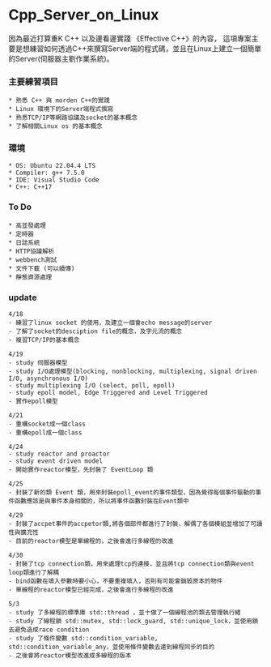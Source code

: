 # Cpp_Server_on_Linux
因為最近打算重K C++ 以及邊看邊實踐 《Effective C++》的內容， 這項專案主要是想練習如何透過C++來撰寫Server端的程式碼，並且在Linux上建立一個簡單的Server(伺服器主劉作業系統)。

### 主要練習項目
    * 熟悉 C++ 與 morden C++的實踐 
    * Linux 環境下的Server端程式撰寫
    * 熟悉TCP/IP等網路協議及socket的基本概念
    * 了解相關Linux os 的基本概念

### 環境
    * OS: Ubuntu 22.04.4 LTS
    * Compiler: g++ 7.5.0
    * IDE: Visual Studio Code
    * C++: C++17

### To Do
    * 高並發處理
    * 定時器
    * 日誌系統
    * HTTP協議解析
    * webbench測試
    * 文件下載 (可以續傳)
    * 靜態資源處理

### update

    4/18
    - 練習了linux socket 的使用，及建立一個會echo message的server
    - 了解了socket的desciption file的概念，及字元流的概念
    - 複習TCP/IP的基本概念
    
    4/19
    - study 伺服器模型
    - study I/O處理模型(blocking, nonblocking, multiplexing, signal driven I/O, asynchronous I/O)
    - study multiplexing I/O (select, poll, epoll)
    - study epoll model, Edge Triggered and Level Triggered
    - 實作epoll模型

    4/21
    - 重構socket成一個class
    - 重構epoll成一個class

    4/24
    - study reactor and proactor
    - study event driven model
    - 開始實作reactor模型，先封裝了 EventLoop 類

    4/25
    - 封裝了新的類 Event 類，用來封裝epoll_event的事件類型，因為覺得每個事件驅動的事件函數應該是與事件本身相關的，所以將事件函數封裝在Event類中

    4/29
    - 封裝了accpet事件的accpetor類,將各個部件都進行了封裝，解偶了各個模組並增加了可讀性與擴充性
    - 目前的reactor模型是單線程的，之後會進行多線程的改進  

    4/30
    - 封裝了tcp connection類，用來處理tcp的連接，並且將tcp connection類與event loop類進行了解耦
    - bind函數在填入參數時要小心，不要重複填入，否則有可能會銷毀原本的物件
    - 單線程的reactor模型已經完成，之後會進行多線程的改進

    5/3
    - study 了多線程的標準庫 std::thread ，並十做了一個線程池的類去管理執行緒
    - study 了線程鎖 std::mutex, std::lock_guard, std::unique_lock，並使用鎖去避免造成race condition
    - study 了條件變數 std::condition_variable, std::condition_variable_any，並使用條件變數去達到線程同步的目的
    - 之後會將reactor模型改進成多線程的版本